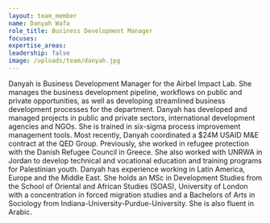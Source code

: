 ```yaml
---
layout: team_member
name: Danyah Wafa
role_title: Business Development Manager
focuses:
expertise_areas:
leadership: false
image: /uploads/team/danyah.jpg
---
```


Danyah is Business Development Manager for the Airbel Impact Lab. She manages the business development pipeline, workflows on public and private opportunities, as well as developing streamlined business development processes for the department. Danyah has developed and managed projects in public and private sectors, international development agencies and NGOs. She is trained in six-sigma process improvement management tools. Most recently, Danyah coordinated a $24M USAID M&E contract at the QED Group. Previously, she worked in refugee protection with the Danish Refugee Council in Greece. She also worked with UNRWA in Jordan to develop technical and vocational education and training programs for Palestinian youth. Danyah has experience working in Latin America, Europe and the Middle East. She holds an MSc in Development Studies from the School of Oriental and African Studies (SOAS), University of London with a concentration in forced migration studies and a Bachelors of Arts in Sociology from Indiana-University-Purdue-University. She is also fluent in Arabic.